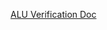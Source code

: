 [ALU Verification Doc](https://drive.google.com/file/d/1WvesStfu_eYExXqt45Lsyn_e3btkHBiY/view?usp=sharing)
